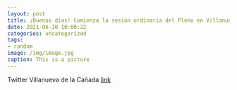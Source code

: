 ```yaml
---
layout: post
title: ¡Buenos días! Comienza la sesión ordinaria del Pleno en VillanuevaDeLaCañada. Podéis seguirla en directo a través de este enlac...
date: 2021-06-10 10:00:22
categories: uncategorized
tags:
- random
image: /img/image.jpg
caption: This is a picture
---
```

Twitter Villanueva de la Cañada [link](https://twitter.com/AytoVDLCanada/status/1402886528687292418)
